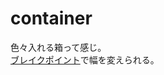 # container
色々入れる箱って感じ。  
[ブレイクポイント](https://github.com/Tarara33/TIL/blob/main/Bootstrap/%E3%83%AC%E3%82%A4%E3%82%A2%E3%82%A6%E3%83%88/%E3%83%96%E3%83%AC%E3%82%A4%E3%82%AF%E3%83%9D%E3%82%A4%E3%83%B3%E3%83%88.md)で幅を変えられる。
